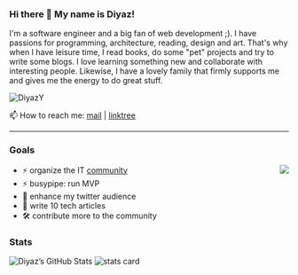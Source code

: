 ### Hi there 👋 My name is Diyaz!
I'm a software engineer and a big fan of web development ;). I have passions for programming, architecture, reading, design and art. That's why when I have leisure time, I read books, do some "pet" projects and try to write some blogs. I love learning something new and collaborate with interesting people. Likewise, I have a lovely family that firmly supports me and gives me the energy to do great stuff.  

<img src="https://komarev.com/ghpvc/?username=DiyazY&label=Profile%20views&color=0e75b6&style=flat" alt="DiyazY" />  

📫 How to reach me: [mail](mailto:diyaz.yakubov@gmail.com) | [linktree](https://linktr.ee/diyaz)  

--- 

### Goals
<img align="right" src="https://github-readme-stats.vercel.app/api/top-langs/?username=diyazy&layout=compact&langs_count=10)](https://github.com/diyazy"/>
<ul align="left">
  <li>⚡ organize the IT <a href="https://dotnetfin.com/">community</a></li>
  <li>⚡ busypipe: run MVP</li>
  <li>💬 enhance my twitter audience</li>
  <li>📝 write 10 tech articles</li>
  <li>🛠 contribute more to the community</li>
 </ul>

### Stats
<img alt="Diyaz’s GitHub Stats" src="https://github-readme-stats.vercel.app/api?username=DiyazY&show_icons=true&hide-border=true"/>
<img alt="stats card" src="https://github-readme-streak-stats.herokuapp.com/?user=DiyazY">  

<!-- ### Some achievements
- gave my first public speech ([link](https://twitter.com/diyaz44916930/status/1205499081944109062?ref_src=twsrc%5Etfw)) -->

<!-- ### 📫 Contacts

[<img align="left" alt="email" width="22px" src="https://raw.githubusercontent.com/iconic/open-iconic/master/svg/envelope-closed.svg" />][mail]
[<img align="left" alt="LinkedIn" width="22px" src="https://cdn.jsdelivr.net/npm/simple-icons@v3/icons/linkedin.svg" />][linkedin]
[<img align="left" alt="Twitter" width="22px" src="https://cdn.jsdelivr.net/npm/simple-icons@v3/icons/twitter.svg" />][twitter]

[mail]: mailto:diyaz.yakubov@gmail.com
[linkedin]: https://www.linkedin.com/in/diyaz-y-4ba636116/
[twitter]: https://twitter.com/diyaz44916930   -->
